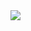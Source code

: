 <a href='https://github.com/Sombe/SombeCoin/releases2' target='_blank'>
<img src='https://raw.githubusercontent.com/Sombe/SombeCoin/master/src/qt/res/icons/bpr.png'></img>
</a>
